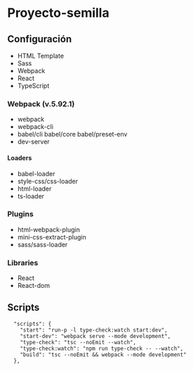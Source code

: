 # Proyecto-semilla

## Configuración
- HTML Template 
- Sass
- Webpack
- React
- TypeScript

### Webpack (v.5.92.1)
 - webpack
 - webpack-cli
 - babel/cli babel/core babel/preset-env
 - dev-server
 #### Loaders
 - babel-loader
 - style-css/css-loader
 - html-loader
 - ts-loader
 ### Plugins 
 - html-webpack-plugin
 - mini-css-extract-plugin
 - sass/sass-loader
 ### Libraries
 - React
 - React-dom


## Scripts
``` 
  "scripts": {
    "start": "run-p -l type-check:watch start:dev",
    "start-dev": "webpack serve --mode development",
    "type-check": "tsc --noEmit --watch",
    "type-check:watch": "npm run type-check -- --watch",
    "build": "tsc --noEmit && webpack --mode development"
  },
```